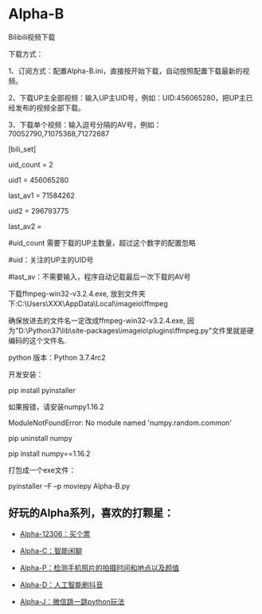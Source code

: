 # Alpha-B
Bilibili视频下载

下载方式：

1、订阅方式：配置Alpha-B.ini，直接按开始下载，自动按照配置下载最新的视频。

2、下载UP主全部视频：输入UP主UID号，例如：UID:456065280，把UP主已经发布的视频全部下载。

3、下载单个视频：输入逗号分隔的AV号，例如：70052790,71075368,71272687

[bili_set]

uid_count = 2

uid1 = 456065280

last_av1 = 71584262

uid2 = 296793775

last_av2 = 

#uid_count 需要下载的UP主数量，超过这个数字的配置忽略

#uid：关注的UP主的UID号

#last_av：不需要输入，程序自动记载最后一次下载的AV号

下载ffmpeg-win32-v3.2.4.exe, 放到文件夹下:C:\Users\XXX\AppData\Local\imageio\ffmpeg

确保放进去的文件名一定改成ffmpeg-win32-v3.2.4.exe, 因为"D:\Python37\lib\site-packages\imageio\plugins\ffmpeg.py"文件里就是硬编码的这个文件名.

python 版本：Python 3.7.4rc2

开发安装：

pip install pyinstaller

如果报错，请安装numpy1.16.2

ModuleNotFoundError: No module named 'numpy.random.common'

pip uninstall numpy

pip install numpy==1.16.2

打包成一个exe文件：

pyinstaller –F –p moviepy Alpha-B.py


## 好玩的Alpha系列，喜欢的打颗星：

- [Alpha-12306：买个票](https://github.com/kinghows/Alpha-12306)

- [Alpha-C：智能闲聊](https://github.com/kinghows/Alpha-C)

- [Alpha-P：检测手机照片的拍摄时间和地点以及颜值](https://github.com/kinghows/Alpha-P)

- [Alpha-D：人工智能刷抖音](https://github.com/kinghows/Alpha-D)

- [Alpha-J：微信跳一跳python玩法](https://github.com/kinghows/Alpha-J)

